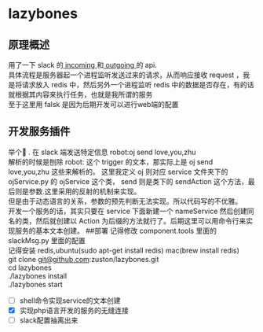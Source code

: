 # lazybones
## 原理概述
用了一下 slack 的[ incoming ](https://api.slack.com/incoming-webhooks)和[ outgoing ](https://api.slack.com/outgoing-webhooks)的    api.<br>
具体流程是服务器起一个进程监听发送过来的请求，从而响应接收 request ，我是将请求放入 redis 中，然后另外一个进程监听 redis 中的数据是否存在，有的话就根据其内容来执行任务，也就是我所谓的服务 <br>
至于这里用 falsk 是因为后期开发可以进行web端的配置
## 开发服务插件
举个🌰 . 在 slack 端发送特定信息 robot:oj send love,you,zhu  <br>
解析的时候是刨除 robot: 这个 trigger 的文本，那实际上是 oj send love,you,zhu 这些来解析的。
这里我定义 oj 则对应 service 文件夹下的 ojService.py 的 ojService 这个类， send 则是类下的 sendAction 这个方法，最后则是参数.这里采用的反射的机制来实现。<br>
但是由于动态语言的关系，参数的预先判断无法实现。所以代码写的不优雅。
<br>开发一个服务的话，其实只要在 service 下面新建一个 nameService 然后创建同名的类，然后就创建以 Action 为后缀的方法就行了。后期这里可以用命令行来实现服务的基本文本创建。
##部署
记得修改 component.tools 里面的 slackMsg.py 里面的配置<br>
记得安装 redis,ubuntu(sudo apt-get install redis)  mac(brew install redis)<br>
git clone git@github.com:zuston/lazybones.git<br>
cd lazybones<br>
./lazybones install<br>
./lazybones start<br>

- [ ] shell命令实现service的文本创建
- [x] 实现php语言开发的服务的无缝连接
- [ ] slack配置抽离出来
